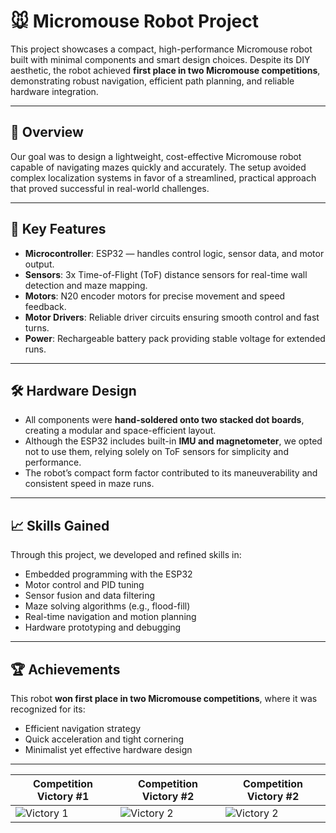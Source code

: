 # 🐭 Micromouse Robot Project

This project showcases a compact, high-performance Micromouse robot built with minimal components and smart design choices. Despite its DIY aesthetic, the robot achieved **first place in two Micromouse competitions**, demonstrating robust navigation, efficient path planning, and reliable hardware integration.

---

## 🚀 Overview

Our goal was to design a lightweight, cost-effective Micromouse robot capable of navigating mazes quickly and accurately. The setup avoided complex localization systems in favor of a streamlined, practical approach that proved successful in real-world challenges.

---

## 🧠 Key Features

- **Microcontroller**: ESP32 — handles control logic, sensor data, and motor output.
- **Sensors**: 3x Time-of-Flight (ToF) distance sensors for real-time wall detection and maze mapping.
- **Motors**: N20 encoder motors for precise movement and speed feedback.
- **Motor Drivers**: Reliable driver circuits ensuring smooth control and fast turns.
- **Power**: Rechargeable battery pack providing stable voltage for extended runs.

---

## 🛠️ Hardware Design

- All components were **hand-soldered onto two stacked dot boards**, creating a modular and space-efficient layout.
- Although the ESP32 includes built-in **IMU and magnetometer**, we opted not to use them, relying solely on ToF sensors for simplicity and performance.
- The robot’s compact form factor contributed to its maneuverability and consistent speed in maze runs.

---

## 📈 Skills Gained

Through this project, we developed and refined skills in:
- Embedded programming with the ESP32
- Motor control and PID tuning
- Sensor fusion and data filtering
- Maze solving algorithms (e.g., flood-fill)
- Real-time navigation and motion planning
- Hardware prototyping and debugging

---

## 🏆 Achievements

This robot **won first place in two Micromouse competitions**, where it was recognized for its:
- Efficient navigation strategy
- Quick acceleration and tight cornering
- Minimalist yet effective hardware design

---



| Competition Victory #1 | Competition Victory #2 |Competition Victory #2 |
|------------------------|------------------------|------------------------|
| ![Victory 1](./images/victory1.jpg) | ![Victory 2](./images/victory2.jpg) |![Victory 2](./images/victory2.jpg) |



